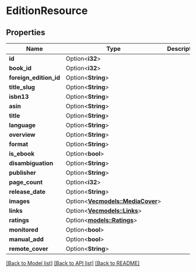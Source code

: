 # EditionResource

## Properties

Name | Type | Description | Notes
------------ | ------------- | ------------- | -------------
**id** | Option<**i32**> |  | [optional]
**book_id** | Option<**i32**> |  | [optional]
**foreign_edition_id** | Option<**String**> |  | [optional]
**title_slug** | Option<**String**> |  | [optional]
**isbn13** | Option<**String**> |  | [optional]
**asin** | Option<**String**> |  | [optional]
**title** | Option<**String**> |  | [optional]
**language** | Option<**String**> |  | [optional]
**overview** | Option<**String**> |  | [optional]
**format** | Option<**String**> |  | [optional]
**is_ebook** | Option<**bool**> |  | [optional]
**disambiguation** | Option<**String**> |  | [optional]
**publisher** | Option<**String**> |  | [optional]
**page_count** | Option<**i32**> |  | [optional]
**release_date** | Option<**String**> |  | [optional]
**images** | Option<[**Vec<models::MediaCover>**](MediaCover.md)> |  | [optional]
**links** | Option<[**Vec<models::Links>**](Links.md)> |  | [optional]
**ratings** | Option<[**models::Ratings**](Ratings.md)> |  | [optional]
**monitored** | Option<**bool**> |  | [optional]
**manual_add** | Option<**bool**> |  | [optional]
**remote_cover** | Option<**String**> |  | [optional]

[[Back to Model list]](../README.md#documentation-for-models) [[Back to API list]](../README.md#documentation-for-api-endpoints) [[Back to README]](../README.md)



